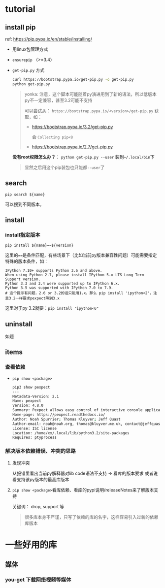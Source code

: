 

# tutorial



## install pip



ref: https://pip.pypa.io/en/stable/installing/

* 用linux包管理方式

* `ensurepip` （>=3.4）

* `get-pip.py` 方式

  ```sh
  curl https://bootstrap.pypa.io/get-pip.py -o get-pip.py
  python get-pip.py
  ```

  > yonka: 注意，这个脚本可能随着py演进用到了新的语法，所以低版本py不一定兼容，甚至3.2可能不支持
  >
  > 可以尝试从： `https://bootstrap.pypa.io/<version>/get-pip.py`  获取，如：
  >
  > * https://bootstrap.pypa.io/3.2/get-pip.py
  >
  >   会 `Collecting pip<8`
  >
  > * https://bootstrap.pypa.io/2.7/get-pip.py

  **没有root权限怎么办？**： `python get-pip.py --user` 装到`~/.local/bin`下

  > 显然之后用这个pip装包也只能都`--user`了



## search



```shell
pip search ${name}
```

可以搜到不同版本。



## install



### install指定版本



```shell
pip install ${name}==${version}
```

这里的`==`是条件匹配，有些场景下（比如当前py版本兼容性问题）可能需要指定特殊的版本条件，如：

```
IPython 7.10+ supports Python 3.6 and above.
When using Python 2.7, please install IPython 5.x LTS Long Term Support version.
Python 3.3 and 3.4 were supported up to IPython 6.x.
Python 3.5 was supported with IPython 7.0 to 7.9.
# 这个提示有问题，2.6 or 3.2的话只能用1.x，那么 pip install 'ipython<2'，注意3.2一样要求pexpect降到3.x
```

这里对于py 3.2就要：`pip install "ipython<6"`



## uninstall

如题



## items



### 查看依赖

* `pip show <package>`

  ```sh
  pip3 show pexpect
  ---
  Metadata-Version: 2.1
  Name: pexpect
  Version: 4.8.0
  Summary: Pexpect allows easy control of interactive console applications.
  Home-page: https://pexpect.readthedocs.io/
  Author: Noah Spurrier; Thomas Kluyver; Jeff Quast
  Author-email: noah@noah.org, thomas@kluyver.me.uk, contact@jeffquast.com
  License: ISC license
  Location: /home/xx/.local/lib/python3.2/site-packages
  Requires: ptyprocess
  ```



### 解决版本依赖错误、冲突的思路



1. 发现冲突

   从报错里看出当前py解释器对lib code语法不支持 -> 看库的版本要求 或者说 看支持该py版本的最高库版本

2. `pip show <package>`看库依赖、看库的pypi说明/releaseNotes来了解版本支持

   关键词： drop, support 等

   > 很多库本身不严谨，只写了依赖的库的名字，这样容易引入过新的依赖库版本



# 一些好用的库



## 媒体



### you-get 下载网络视频等媒体











